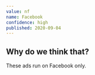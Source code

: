```yaml
---
value: nf 
name: Facebook
confidence: high
published: 2020-09-04
---
```


## Why do we think that?

These ads run on Facebook only.

